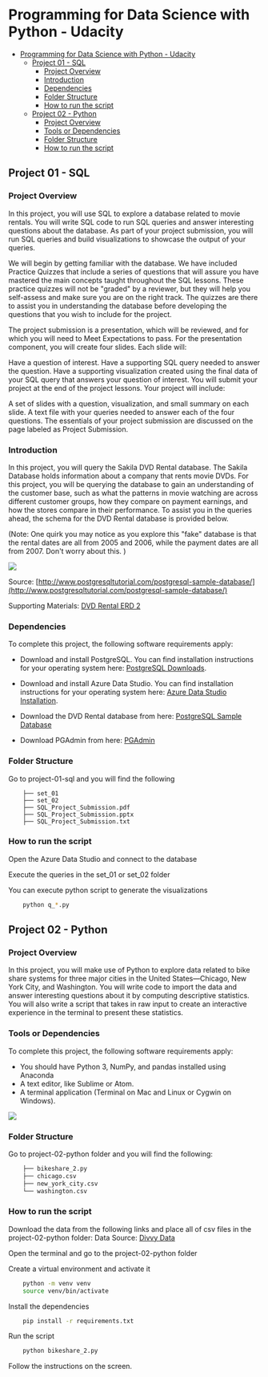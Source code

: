 # Programming for Data Science with Python - Udacity

- [Programming for Data Science with Python - Udacity](#programming-for-data-science-with-python---udacity)
  - [Project 01 - SQL](#project-01---sql)
    - [Project Overview](#project-overview)
    - [Introduction](#introduction)
    - [Dependencies](#dependencies)
    - [Folder Structure](#folder-structure)
    - [How to run the script](#how-to-run-the-script)
  - [Project 02 - Python](#project-02---python)
    - [Project Overview](#project-overview-1)
    - [Tools or Dependencies](#tools-or-dependencies)
    - [Folder Structure](#folder-structure-1)
    - [How to run the script](#how-to-run-the-script-1)


## Project 01 - SQL

### Project Overview

In this project, you will use SQL to explore a database related to movie rentals. You will write SQL code to run SQL queries and answer interesting questions about the database. As part of your project submission, you will run SQL queries and build visualizations to showcase the output of your queries.

We will begin by getting familiar with the database. We have included Practice Quizzes that include a series of questions that will assure you have mastered the main concepts taught throughout the SQL lessons. These practice quizzes will not be "graded" by a reviewer, but they will help you self-assess and make sure you are on the right track. The quizzes are there to assist you in understanding the database before developing the questions that you wish to include for the project.

The project submission is a presentation, which will be reviewed, and for which you will need to Meet Expectations to pass. For the presentation component, you will create four slides. Each slide will:

Have a question of interest.
Have a supporting SQL query needed to answer the question.
Have a supporting visualization created using the final data of your SQL query that answers your question of interest.
You will submit your project at the end of the project lessons. Your project will include:

A set of slides with a question, visualization, and small summary on each slide.
A text file with your queries needed to answer each of the four questions.
The essentials of your project submission are discussed on the page labeled as Project Submission.

### Introduction

In this project, you will query the Sakila DVD Rental database. The Sakila Database holds information about a company that rents movie DVDs. For this project, you will be querying the database to gain an understanding of the customer base, such as what the patterns in movie watching are across different customer groups, how they compare on payment earnings, and how the stores compare in their performance. To assist you in the queries ahead, the schema for the DVD Rental database is provided below.

(Note: One quirk you may notice as you explore this "fake" database is that the rental dates are all from 2005 and 2006, while the payment dates are all from 2007. Don't worry about this. )

<img src="https://video.udacity-data.com/topher/2018/September/5ba95d23_dvd-rental-erd-2/dvd-rental-erd-2.png">

Source: 
[http://www.postgresqltutorial.com/postgresql-sample-database/](http://www.postgresqltutorial.com/postgresql-sample-database/)

Supporting Materials:
[DVD Rental ERD 2](https://video.udacity-data.com/topher/2018/September/5ba96b12_dvd-rental-erd-2/dvd-rental-erd-2.pdf)

### Dependencies

To complete this project, the following software requirements apply:

- Download and install PostgreSQL. You can find installation instructions for your operating system here: [PostgreSQL Downloads](https://www.postgresql.org/download/).
- Download and install Azure Data Studio. You can find installation instructions for your operating system here: [Azure Data Studio Installation](https://docs.microsoft.com/en-us/sql/azure-data-studio/download?view=sql-server-ver15).

- Download the DVD Rental database from here: [PostgreSQL Sample Database](http://www.postgresqltutorial.com/postgresql-sample-database/)

- Download PGAdmin from here: [PGAdmin](https://www.pgadmin.org/download/)

### Folder Structure

Go to project-01-sql and you will find the following

```
    ├── set_01
    ├── set_02
    ├── SQL_Project_Submission.pdf
    ├── SQL_Project_Submission.pptx
    ├── SQL_Project_Submission.txt
```

### How to run the script

Open the Azure Data Studio and connect to the database

Execute the queries in the set_01 or set_02 folder

You can execute python script to generate the visualizations

```bash
    python q_*.py
```

## Project 02 - Python

### Project Overview

In this project, you will make use of Python to explore data related to bike share systems for three major cities in the United States—Chicago, New York City, and Washington. You will write code to import the data and answer interesting questions about it by computing descriptive statistics. You will also write a script that takes in raw input to create an interactive experience in the terminal to present these statistics.

### Tools or Dependencies

To complete this project, the following software requirements apply:

- You should have Python 3, NumPy, and pandas installed using Anaconda
- A text editor, like Sublime or Atom.
- A terminal application (Terminal on Mac and Linux or Cygwin on Windows).

<img src="https://video.udacity-data.com/topher/2018/March/5aa7718d_divvy/divvy.jpg">

### Folder Structure

Go to project-02-python folder and you will find the following:

```bash
    ├── bikeshare_2.py
    ├── chicago.csv
    ├── new_york_city.csv
    └── washington.csv
```

### How to run the script

Download the data from the following links and place all of csv files in the project-02-python folder:
Data Source: [Divvy Data](https://drive.google.com/file/d/1F3bp6IXNZhE7SVzNU7VGblTTmT3iarlR/view?usp=sharing)

Open the terminal and go to the project-02-python folder

Create a virtual environment and activate it

```bash
    python -m venv venv
    source venv/bin/activate
```

Install the dependencies

```bash
    pip install -r requirements.txt
```

Run the script

```bash
    python bikeshare_2.py
```

Follow the instructions on the screen.